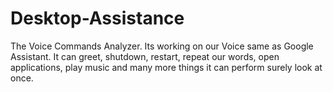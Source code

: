 # Desktop-Assistance
The Voice Commands Analyzer.
Its working on our Voice same as Google Assistant.
It can greet, shutdown, restart, repeat our words, open applications, play music and many more things it can perform surely look at once.
